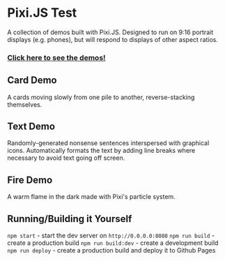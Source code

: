 # Pixi.JS Test

A collection of demos built with Pixi.JS. Designed to run on 9:16 portrait displays (e.g. phones), but will respond to displays of other aspect ratios.

### [Click here to see the demos!](https://mstop4.github.io/pixijs-test/)

## Card Demo

A cards moving slowly from one pile to another, reverse-stacking themselves.

## Text Demo

Randomly-generated nonsense sentences interspersed with graphical icons. Automatically formats the text by adding line breaks where necessary to avoid text going off screen.

## Fire Demo

A warm flame in the dark made with Pixi's particle system.

## Running/Building it Yourself

`npm start` - start the dev server on `http://0.0.0.0:8080`
`npm run build` - create a production build
`npm run build:dev` - create a development build
`npm run deploy` - create a production build and deploy it to Github Pages